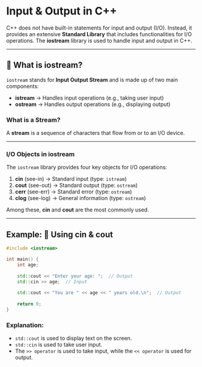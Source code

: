 # Input & Output in C++
C++ does not have built-in statements for input and output (I/O). Instead, it provides an extensive **Standard Library** that includes functionalities for I/O operations. The **iostream** library is used to handle input and output in C++.

---

## 📌 What is iostream?

`iostream` stands for **Input Output Stream** and is made up of two main components:
- **istream** → Handles input operations (e.g., taking user input)
- **ostream** → Handles output operations (e.g., displaying output)


### What is a Stream?

A **stream** is a sequence of characters that flow from or to an I/O device.

---

### I/O Objects in iostream

The `iostream` library provides four key objects for I/O operations:

1. **cin** (see-in) → Standard input (type: `istream`)
2. **cout** (see-out) → Standard output (type: `ostream`)
3. **cerr** (see-err) → Standard error (type: `ostream`)
4. **clog** (see-log) → General information (type: `ostream`)

Among these, **cin** and **cout** are the most commonly used.
<br>

---

## Example: 📝 Using cin & cout

```cpp
#include <iostream>

int main() {
    int age;
    
    std::cout << "Enter your age: ";  // Output
    std::cin >> age;  // Input
    
    std::cout << "You are " << age << " years old.\n";  // Output
    
    return 0;
}
```

### Explanation:
 - `std::cout` is used to display text on the screen.
 - `std::cin` is used to take user input.
 - The `>> operator` is used to take input, while the `<< operator` is used for output.


